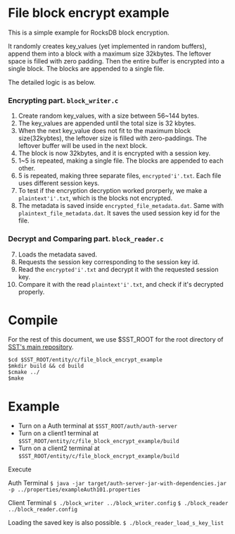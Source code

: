 # File block encrypt example

This is a simple example for RocksDB block encryption.

It randomly creates key_values (yet implemented in random buffers), append them into a block with a maximum size 32kbytes.
The leftover space is filled with zero padding.
Then the entire buffer is encrypted into a single block. The blocks are appended to a single file.

The detailed logic is as below.

### Encrypting part. `block_writer.c`

1. Create random key_values, with a size between 56~144 bytes.
2. The key_values are appended until the total size is 32 kbytes.
3. When the next key_value does not fit to the maximum block size(32kybtes), the leftover size is filled with zero-paddings. The leftover buffer will be used in the next block.
4. The block is now 32kbytes, and it is encrypted with a session key.
5. 1~5 is repeated, making a single file. The blocks are appended to each other.
6. 5 is repeated, making three separate files, `encrypted'i'.txt`. Each file uses different session keys.
7. To test if the encryption decryption worked prorperly, we make a `plaintext'i'.txt`, which is the blocks not encrypted.
8. The metadata is saved inside `encrypted_file_metadata.dat`. Same with `plaintext_file_metadata.dat`. It saves the used session key id for the file.

### Decrypt and Comparing part. `block_reader.c`

7. Loads the metadata saved.
8. Requests the session key corresponding to the session key id.
9. Read the `encrypted'i'.txt` and decrypt it with the requested session key.
10. Compare it with the read `plaintext'i'.txt`, and check if it's decrypted properly.

# Compile

For the rest of this document, we use $SST_ROOT for the root directory of [SST's main repository](https://github.com/iotauth/iotauth/).

```
$cd $SST_ROOT/entity/c/file_block_encrypt_example
$mkdir build && cd build
$cmake ../
$make
```

# Example

- Turn on a Auth terminal at `$SST_ROOT/auth/auth-server`
- Turn on a client1 terminal at `$SST_ROOT/entity/c/file_block_encrypt_example/build`
- Turn on a client2 terminal at `$SST_ROOT/entity/c/file_block_encrypt_example/build`

Execute

Auth Terminal 
`$ java -jar target/auth-server-jar-with-dependencies.jar -p ../properties/exampleAuth101.properties`

Client Terminal
`$ ./block_writer ../block_writer.config`
`$ ./block_reader ../block_reader.config`

Loading the saved key is also possible.
`$ ./block_reader_load_s_key_list`